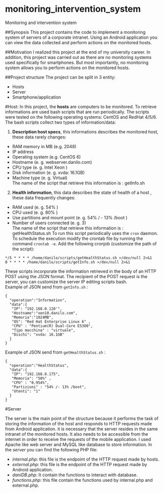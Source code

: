# monitoring_intervention_system
Monitoring and intervention system

##Synopsis
This project contains the code to implement a monitoring system of servers of a corporate intranet. Using an Android application you can view the data collected and perform actions on the monitored hosts.

##Motivation
I realized this project at the end of my university career. In addition, this project was carried out as there are no monitoring systems used specifically for smartphones. But most importantly, no monitoring system allows you to perform actions on the monitored hosts.

##Project structure
The project can be split in 3 entity:
* Hosts
* Server
* Smartphone/application

#Host:
In this project, the **hosts** are computers to be monitored. To retrieve informations are used bash scripts that are run periodically. The scripts were tested on the following operating systems: CentOS and RedHat 4/5/6.
The bash scripts collect two types of information/data: <br>
1. **Description host specs**, this informations describes the monitored host, these data rarely changes:
  * RAM memory in MB (e.g. 2048)
  * IP address
  * Operating system (e.g. CentOS 6)
  * Hostname (e. g. webserver.danilo.com)
  * CPU type (e. g. Intel Xeon )
  * Disk information (e. g. xvda: 16.1GB)
  * Machine type (e. g. Virtual)<br>
The name of the script that retrieve this information is : getInfo.sh<br>
2. **Health information**, this data describes the state of health of a host , these data frequently changes:
  * RAM used (e. g. 54% )
  * CPU used (e. g. 80% )
  * Use partitions and mount point (e. g. 54% / - 13% /boot )
  * Number of users connected (e. g. 3)<br>
The name of the script that retrieve this information is : getHealthStatus.sh
To run this script periodically uses the `cron` daemon. To schedule the execution modify the crontab file by running the command `crontab -e`.
Add the following cronjob (customize the path of the script):
```
*/5 * * * * /home/danilo/scripts/getHealthStatus.sh >/dev/null 2>&1
0 * * * * /home/danilo/scripts/getInfo.sh >/dev/null 2>&1
```
These scripts incorporate the information retrieved in the body of an HTTP POST using the JSON format. The recipient of the POST request is the server, you can customize the server IP editing scripts bash. <br>
Example of JSON send from `getInfo.sh` :
```
{
  "operation":"Information",
  "data":{
   "IP": "192.168.0.120'",
   "Hostname":"xen10.danilo.com",
   "Memoria":"1024MB",
   "OS": "Red Hat Enterprise Linux 6" ,
   "CPU" : "Pentium(R) Dual-Core E5300",
   "Tipo macchina" : "virtuale",
   "Dischi": "xvda: 16.1GB"
  }
}
```
Example of JSON send from `getHealthStatus.sh` :
```
{
  "operation":"HealthStatus",
  "data":{
   "IP": "192.168.0.175",
   "Memoria": "50%" ,
   "CPU" : "0.954%",
   "Partizioni" : "54% /- 13% /boot",
   "Utenti": "1"
  }
}
```
#Server

The server is the main point of the structure because it performs the task of storing the information of the host and responds to HTTP requests made from Android application. it is necessary that the server resides in the same intranet of the monitored hosts. It also needs to be accessible from the internet in order to receive the requests of the mobile application. I used Apache like web server and MySQL like database to store information. In the *server* you can find the following PHP file:
  * *internal.php*: this file is the endpoint of the HTTP request made by hosts.
  * *external.php*: this file is the endpoint of the HTTP request made by Android application.
  * *daniDB.php*: It contain the functions to interact with database.
  * *functions.php*: this file contain the functions used by internal.php and external.php.
